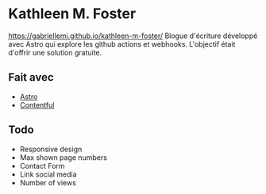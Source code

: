 # Kathleen M. Foster
https://gabriellemi.github.io/kathleen-m-foster/
Blogue d'écriture développé avec Astro qui explore les github actions et webhooks. L'objectif était d'offrir une solution gratuite.

## Fait avec
- [Astro](https://astro.build/)
- [Contentful](https://www.contentful.com/)

## Todo
- Responsive design
- Max shown page numbers
- Contact Form
- Link social media
- Number of views